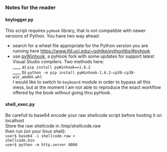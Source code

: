 ### Notes for the reader

#### keylogger.py
This script requires `pyHook` library, that is not compatible with newer versions of Python. 
You have two way ahead:
- search for a wheel file appropriate for the Python version you are running here https://www.lfd.uci.edu/~gohlke/pythonlibs/#pyhook 
- use <a href="https://libraries.io/pypi/pyWinhook">pyWinhook</a>, a pyHook fork with some updates for support latest Visual Studio compilers. Two methods here:<br>
____ a) `pip install pyWinhook==1.6.2`<br>
____ b) `python -m pip install pyWinhook-1.6.2-cp38-cp38-win_amd64.whl`<br>
I would like to switch to `keyboard` module in order to bypass all this mess, but at the moment I am not able to reproduce the exact workflow offered by the book without going thru pyHook.

#### shell_exec.py
Be carefull to base64 encode your raw shellcode script before hosting it on localhost<br>
Store the raw shellcode in /tmp/shellcode.raw<br>
then run (on your linux shell):<br>
`user$ base64 -i shellcode.raw >`<br>
`shellcode.bin`<br>
`user$ python -m http.server 8000`<br>
